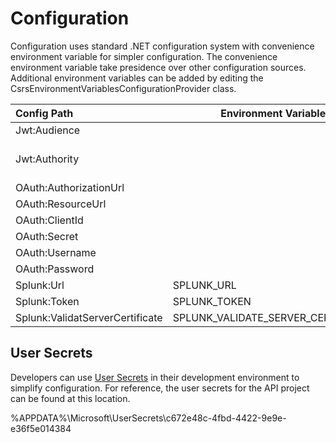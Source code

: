 

# Configuration

Configuration uses standard .NET configuration system with convenience environment variable for simpler configuration. 
The convenience environment variable take presidence over other configuration sources. Additional environment variables
can be added by editing the CsrsEnvironmentVariablesConfigurationProvider class.

| Config Path | Environment Variable | Description |
|:---| --- |:---|
| Jwt:Audience | | The client id/resource of the application |
| Jwt:Authority | | The authentication server including the realm, ie https://dev.oidc.gov.bc.ca/auth/realms/onestopauth-basic |
| OAuth:AuthorizationUrl | | |
| OAuth:ResourceUrl | | |
| OAuth:ClientId | | |
| OAuth:Secret | | |
| OAuth:Username | | |
| OAuth:Password | | |
| Splunk:Url | SPLUNK_URL | The Splunk HEC url |
| Splunk:Token | SPLUNK_TOKEN | The Splunk HEC token |
| Splunk:ValidatServerCertificate | SPLUNK_VALIDATE_SERVER_CERTIFICATE | |

## User Secrets

Developers can use [User Secrets](https://docs.microsoft.com/en-us/aspnet/core/security/app-secrets?view=aspnetcore-6.0) in 
their development environment to simplify configuration. For reference, the user secrets for the API project can be found
at this location.

%APPDATA%\Microsoft\UserSecrets\c672e48c-4fbd-4422-9e9e-e36f5e014384
